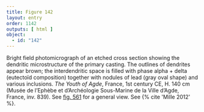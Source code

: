 ```yaml
---
title: Figure 142
layout: entry
order: 1142
outputs: [ html ]
object:
  - id: "142"
---
```


Bright field photomicrograph of an etched cross section showing the dendritic microstructure of the primary casting. The outlines of dendrites appear brown; the interdendritic space is filled with phase alpha + delta (eutectoïd composition) together with nodules of lead (gray oval shape) and various inclusions. *The Youth of Agde*, France, 1st century CE, H. 140 cm (Musée de l’Ephèbe et d’Archéologie Sous-Marine de la Ville d’Agde, France, inv. 839). See [fig. 561](/visual-atlas/561/) for a general view. See {% cite 'Mille 2012' %}.
